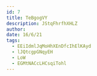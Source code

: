 ```yaml
---
id: 7
title: TeBgogVY
description: JStqFhrfhXHLZ
author: 
date: 16/6/21
tags:
  - EEiIdmlJqMoHhXEnDfcIhElKAyd
  - lJQtcgpGNqyEH
  - LoW
  - EGMtNACcLHCsqiTohl
---
```

